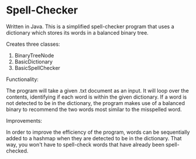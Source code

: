 # Spell-Checker
Written in Java. This is a simplified spell-checker program that uses a dictionary which stores its words in a balanced binary tree. 

Creates three classes:
  1. BinaryTreeNode
  2. BasicDictionary
  3. BasicSpellChecker

Functionality:

The program will take a given .txt document as an input. It will loop over the contents, identifying if each word is within the given dictionary. If a word is not detected to be in the dictionary, the program makes use of a balanced binary to recommend the two words most similar to the misspelled word.

Improvements:

In order to improve the efficiency of the program, words can be sequentially added to a hashmap when they are detected to be in the dictionary. That way, you won't have to spell-check words that have already been spell-checked. 

